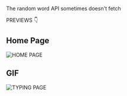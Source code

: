 The random word API sometimes doesn't fetch

PREVIEWS
👇

## Home Page
![HOME PAGE](https://i.imgur.com/ED9ro0z.png)

## GIF
![TYPING PAGE](https://i.imgur.com/b6gLwQF.gif)